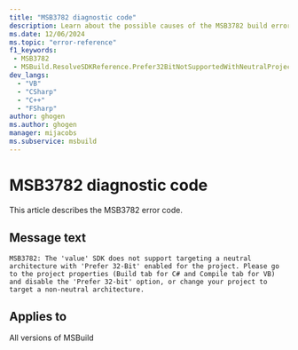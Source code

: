 ```yaml
---
title: "MSB3782 diagnostic code"
description: Learn about the possible causes of the MSB3782 build error, and get troubleshooting tips.
ms.date: 12/06/2024
ms.topic: "error-reference"
f1_keywords:
 - MSB3782
 - MSBuild.ResolveSDKReference.Prefer32BitNotSupportedWithNeutralProject
dev_langs:
  - "VB"
  - "CSharp"
  - "C++"
  - "FSharp"
author: ghogen
ms.author: ghogen
manager: mijacobs
ms.subservice: msbuild
---
```


# MSB3782 diagnostic code

<!-- :::ErrorDefinitionDescription::: -->
<!-- :::editable-content name="introDescription"::: -->
This article describes the MSB3782 error code.
<!-- :::editable-content-end::: -->

## Message text

`MSB3782: The 'value' SDK does not support targeting a neutral architecture with 'Prefer 32-Bit' enabled for the project. Please go to the project properties (Build tab for C# and Compile tab for VB) and disable the 'Prefer 32-bit' option, or change your project to target a non-neutral architecture.`

<!-- :::editable-content name="postOutputDescription"::: -->
<!--
{StrBegin="MSB3782: "} Also, please localize "Prefer 32-Bit" in the same way that it is localized in wizard\vbdesigner\designer\proppages\buildproppage.resx
-->
<!-- :::editable-content-end::: -->
<!-- :::ErrorDefinitionDescription-end::: -->

## Applies to

All versions of MSBuild
